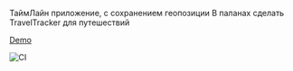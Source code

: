 ТаймЛайн приложение, с сохранением геопозиции
В паланах сделать TravelTracker для путешествий

[Demo](https://vidok0577.github.io/media/)

![CI](https://github.com/vidok0577/media/actions/workflows/web.yml/badge.svg)
